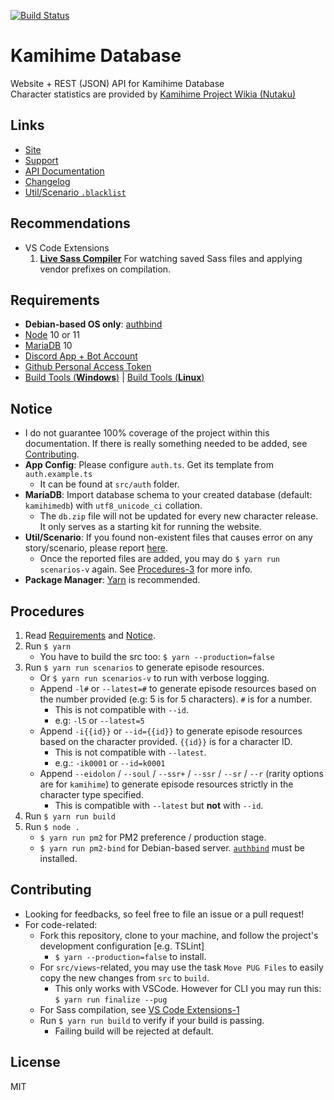 [![Build Status](https://travis-ci.org/gazmull/kamihime-database.svg?branch=master)](https://travis-ci.org/gazmull/kamihime-database)
# Kamihime Database
Website + REST (JSON) API for Kamihime Database
<br> Character statistics are provided by [Kamihime Project Wikia (Nutaku)](https://kamihime-project.wikia.com)

## Links
- [Site](https://kamihimedb.thegzm.space)
- [Support](http://support.thegzm.space)
- [API Documentation](https://gazmull.github.io/kamihime-database)
- [Changelog](/CHANGELOG.md)
- [Util/Scenario `.blacklist`](https://gist.github.com/gazmull/45cd187e4a476795bcef630a8018e1a6)

## Recommendations
- VS Code Extensions
    1. **[Live Sass Compiler](https://marketplace.visualstudio.com/items?itemName=ritwickdey.live-sass)** For watching saved Sass files and applying vendor prefixes on compilation.

## Requirements
- **Debian-based OS only**: [authbind](https://sites.google.com/site/mytechnicalcollection/utility/authbind)
- [Node](https://nodejs.org) 10 or 11
- [MariaDB](https://mariadb.org) 10
- [Discord App + Bot Account](https://discordapp.com/developers/applications/me)
- [Github Personal Access Token](https://github.com/settings/tokens)
- [Build Tools (**Windows**)](https://github.com/felixrieseberg/windows-build-tools) | [Build Tools (**Linux**)](https://superuser.com/questions/352000/whats-a-good-way-to-install-build-essentials-all-common-useful-commands-on)

## Notice
- I do not guarantee 100% coverage of the project within this documentation. If there is really something needed to be added, see [Contributing](#Contributing).
- **App Config**: Please configure `auth.ts`. Get its template from `auth.example.ts`
    - It can be found at `src/auth` folder.
- **MariaDB**: Import database schema to your created database (default: `kamihimedb`) with `utf8_unicode_ci` collation.
    - The `db.zip` file will not be updated for every new character release. It only serves as a starting kit for running the website.
- **Util/Scenario**: If you found non-existent files that causes error on any story/scenario, please report [here](https://gist.github.com/gazmull/45cd187e4a476795bcef630a8018e1a6).
    - Once the reported files are added, you may do `$ yarn run scenarios-v` again. See [Procedures-3](#Procedures) for more info.
- **Package Manager**: [Yarn](https://yarnpkg.com/en/docs/getting-started) is recommended.

## Procedures
1. Read [Requirements](#Requirements) and [Notice](#Notice).
2. Run `$ yarn`
    - You have to build the src too: `$ yarn --production=false`
3. Run `$ yarn run scenarios` to generate episode resources.
    - Or `$ yarn run scenarios-v` to run with verbose logging.
    - Append `-l#` or `--latest=#` to generate episode resources based on the number provided (e.g: 5 is for 5 characters). `#` is for a number.
        - This is not compatible with `--id`.
        - e.g: `-l5` or `--latest=5`
    - Append `-i{{id}}` or `--id={{id}}` to generate episode resources based on the character provided. `{{id}}` is for a character ID.
        - This is not compatible with `--latest`.
        - e.g.: `-ik0001` or `--id=k0001`
    - Append `--eidolon` / `--soul` / `--ssr+` / `--ssr` / `--sr` / `--r` (rarity options are for `kamihime`) to generate episode resources strictly in the character type specified.
        - This is compatible with `--latest` but **not** with `--id`.
4. Run `$ yarn run build`
5. Run `$ node .`
    - `$ yarn run pm2` for PM2 preference / production stage.
    - `$ yarn run pm2-bind` for Debian-based server. [`authbind`](#Requirements) must be installed.

## Contributing
- Looking for feedbacks, so feel free to file an issue or a pull request!
- For code-related:
    - Fork this repository, clone to your machine, and follow the project's development configuration [e.g. TSLint]
        - `$ yarn --production=false` to install.
    - For `src/views`-related, you may use the task `Move PUG Files` to easily copy the new changes from `src` to `build`.
        - This only works with VSCode. However for CLI you may run this: `$ yarn run finalize --pug`
    - For Sass compilation, see [VS Code Extensions-1](#Recommendations)
    - Run `$ yarn run build` to verify if your build is passing.
        - Failing build will be rejected at default.

## License
MIT
